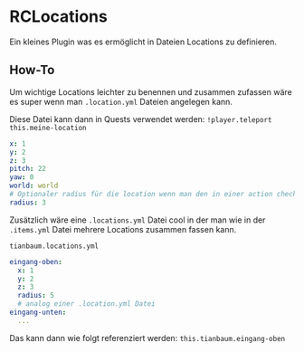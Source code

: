 # RCLocations

Ein kleines Plugin was es ermöglicht in Dateien Locations zu definieren.

## How-To

Um wichtige Locations leichter zu benennen und zusammen zufassen wäre es super wenn man `.location.yml` Dateien angelegen kann.

Diese Datei kann dann in Quests verwendet werden: `!player.teleport this.meine-location`

```yml
x: 1
y: 2
z: 3
pitch: 22
yaw: 0
world: world
# Optionaler radius für die location wenn man den in einer action checken möchte
radius: 3
```

Zusätzlich wäre eine `.locations.yml` Datei cool in der man wie in der `.items.yml` Datei mehrere Locations zusammen fassen kann.

`tianbaum.locations.yml`

```yml
eingang-oben:
  x: 1
  y: 2
  z: 3
  radius: 5
  # analog einer .location.yml Datei
eingang-unten:
  ...
```

Das kann dann wie folgt referenziert werden: `this.tianbaum.eingang-oben`